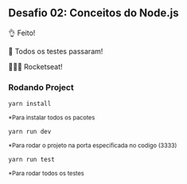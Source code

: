 ## Desafio 02: Conceitos do Node.js

👌 Feito!

🙌 Todos os testes passaram!

🚀🚀🚀 Rocketseat!

### Rodando Project

```
yarn install
```

<small>\*Para instalar todos os pacotes</small>

```
yarn run dev
```

<small>\*Para rodar o projeto na porta especificada no codigo (3333)</small>

```
yarn run test
```

<small>\*Para rodar todos os testes</small>
